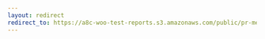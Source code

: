 ```yaml
---
layout: redirect
redirect_to: https://a8c-woo-test-reports.s3.amazonaws.com/public/pr-merge/45679/e2e/index.html
---
```

